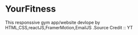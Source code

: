 # YourFitness
This responssive gym app/website devlope by  HTML,CSS,reactJS,FramerMotion,EmailJS .Source Credit :: YT
